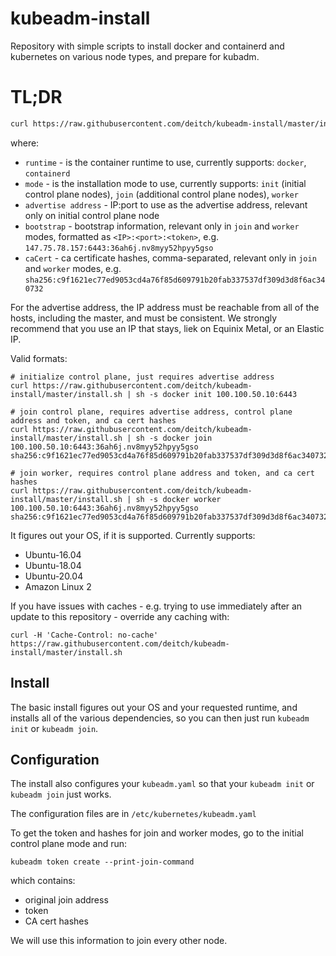 # kubeadm-install

Repository with simple scripts to install docker and containerd and kubernetes on various node types, and prepare for kubadm.

# TL;DR

```sh
curl https://raw.githubusercontent.com/deitch/kubeadm-install/master/install.sh | sh -s <runtime> <mode> [<advertise address>] [bootstrap] [caCert]
```

where:

* `runtime` - is the container runtime to use, currently supports: `docker`, `containerd`
* `mode` - is the installation mode to use, currently supports: `init` (initial control plane nodes), `join` (additional control plane nodes), `worker`
* `advertise address` - IP:port to use as the advertise address, relevant only on initial control plane node
* `bootstrap` - bootstrap information, relevant only in `join` and `worker` modes, formatted as `<IP>:<port>:<token>`, e.g. `147.75.78.157:6443:36ah6j.nv8myy52hpyy5gso`
* `caCert` - ca certificate hashes, comma-separated, relevant only in `join` and `worker` modes, e.g. `sha256:c9f1621ec77ed9053cd4a76f85d609791b20fab337537df309d3d8f6ac340732`

For the advertise address, the IP address must be reachable from all of the hosts, including the master, and must be consistent. We strongly
recommend that you use an IP that stays, liek on Equinix Metal, or an Elastic IP.

Valid formats:

```console
# initialize control plane, just requires advertise address
curl https://raw.githubusercontent.com/deitch/kubeadm-install/master/install.sh | sh -s docker init 100.100.50.10:6443

# join control plane, requires advertise address, control plane address and token, and ca cert hashes
curl https://raw.githubusercontent.com/deitch/kubeadm-install/master/install.sh | sh -s docker join 100.100.50.10:6443:36ah6j.nv8myy52hpyy5gso sha256:c9f1621ec77ed9053cd4a76f85d609791b20fab337537df309d3d8f6ac340732

# join worker, requires control plane address and token, and ca cert hashes
curl https://raw.githubusercontent.com/deitch/kubeadm-install/master/install.sh | sh -s docker worker 100.100.50.10:6443:36ah6j.nv8myy52hpyy5gso sha256:c9f1621ec77ed9053cd4a76f85d609791b20fab337537df309d3d8f6ac340732
```

It figures out your OS, if it is supported. Currently supports:

* Ubuntu-16.04
* Ubuntu-18.04
* Ubuntu-20.04
* Amazon Linux 2

If you have issues with caches - e.g. trying to use immediately after an update to this repository - override any caching with:

```console
curl -H 'Cache-Control: no-cache' https://raw.githubusercontent.com/deitch/kubeadm-install/master/install.sh
```

## Install

The basic install figures out your OS and your requested runtime, and installs all of the various dependencies, so you can then just run `kubeadm init` or `kubeadm join`.

## Configuration

The install also configures your `kubeadm.yaml` so that your `kubeadm init` or `kubeadm join` just works.

The configuration files are in `/etc/kubernetes/kubeadm.yaml`

To get the token and hashes for join and worker modes, go to the initial control plane mode and run:

```
kubeadm token create --print-join-command
```

which contains:

* original join address
* token
* CA cert hashes

We will use this information to join every other node.
